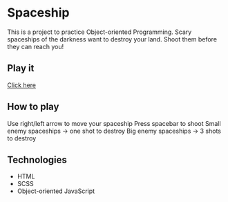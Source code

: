 # Spaceship
This is a project to practice Object-oriented Programming. Scary spaceships of the darkness want to destroy your land. Shoot them before they can reach you!
## Play it
[Click here](https://krywa5.github.io/spaceship/)
## How to play
Use right/left arrow to move your spaceship
Press spacebar to shoot
Small enemy spaceships -> one shot to destroy
Big enemy spaceships -> 3 shots to destroy
## Technologies
* HTML
* SCSS
* Object-oriented JavaScript
